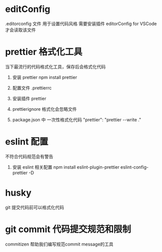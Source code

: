 # editConfig

.editorconfig 文件 用于设置代码风格
需要安装插件 editorConfig for VSCode 才会读取该文件

# prettier 格式化工具

当下最流行的代码格式化工具，保存后会格式化代码

1. 安装 prettier
   npm install prettier
2. 配置文件 .prettierrc

3. 安装插件 prettier

4. prettierignore 格式化会忽略文件

5. package.json 中
   一次性格式化代码
   "prettier": "prettier --write ."

# eslint 配置

不符合代码规范会有警告

1. 安装 eslint 相关配置
   npm install eslint-plugin-prettier eslint-config-prettier -D


# husky 
git 提交代码前可以格式化代码

# git commit 代码提交规范和限制
commitizen 帮助我们编写规范commit message的工具